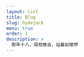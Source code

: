```yaml
---
layout: list
title: Blog
slug: hydejack
menu: true
order: 1
description: >
  那年十八，母校晚会，站着如喽啰
---
```

